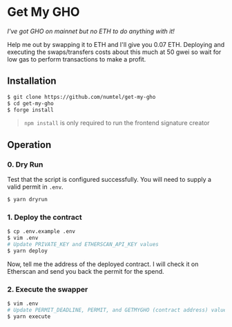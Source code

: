 # Get My GHO

*I've got GHO on mainnet but no ETH to do anything with it!*

Help me out by swapping it to ETH and I'll give you 0.07 ETH. Deploying and executing the swaps/transfers costs about this much at 50 gwei so wait for low gas to perform transactions to make a profit.

## Installation

```sh
$ git clone https://github.com/numtel/get-my-gho
$ cd get-my-gho
$ forge install
```

> `npm install` is only required to run the frontend signature creator

## Operation


### 0. Dry Run

Test that the script is configured successfully. You will need to supply a valid permit in `.env`.

```sh
$ yarn dryrun
```

### 1. Deploy the contract

```sh
$ cp .env.example .env
$ vim .env
# Update PRIVATE_KEY and ETHERSCAN_API_KEY values
$ yarn deploy

```

Now, tell me the address of the deployed contract. I will check it on Etherscan and send you back the permit for the spend.

### 2. Execute the swapper

```sh
$ vim .env
# Update PERMIT_DEADLINE, PERMIT, and GETMYGHO (contract address) values.
$ yarn execute
```


